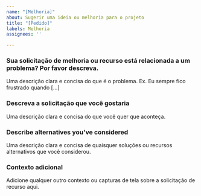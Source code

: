 ```yaml
---
name: "[Melhoria]"
about: Sugerir uma ideia ou melhoria para o projeto
title: "[Pedido]"
labels: Melhoria
assignees: ''

---
```


<!-- NÃO REMOVA ESSE TEMPLATE!! -->
<!-- Preencha ao template de acordo com as perguntas abaixo. Qualquer informação adicional coloque no final do template. -->


### Sua solicitação de melhoria ou recurso está relacionada a um problema? Por favor descreva. ###
Uma descrição clara e concisa do que é o problema. Ex. Eu sempre fico frustrado quando [...]

### Descreva a solicitação que você gostaria ###
Uma descrição clara e concisa do que você quer que aconteça.

### Describe alternatives you've considered ###
Uma descrição clara e concisa de quaisquer soluções ou recursos alternativos que você considerou.

### Contexto adicional ###
Adicione qualquer outro contexto ou capturas de tela sobre a solicitação de recurso aqui.

